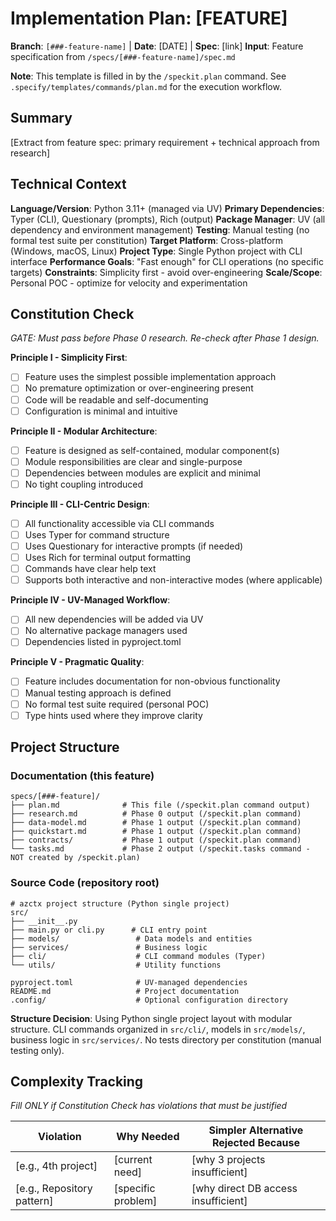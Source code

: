 # Implementation Plan: [FEATURE]

**Branch**: `[###-feature-name]` | **Date**: [DATE] | **Spec**: [link]
**Input**: Feature specification from `/specs/[###-feature-name]/spec.md`

**Note**: This template is filled in by the `/speckit.plan` command. See `.specify/templates/commands/plan.md` for the execution workflow.

## Summary

[Extract from feature spec: primary requirement + technical approach from research]

## Technical Context

<!--
  ACTION REQUIRED: Replace the content in this section with the technical details
  for the project. The structure here is presented in advisory capacity to guide
  the iteration process.
-->

**Language/Version**: Python 3.11+ (managed via UV)
**Primary Dependencies**: Typer (CLI), Questionary (prompts), Rich (output)
**Package Manager**: UV (all dependency and environment management)
**Testing**: Manual testing (no formal test suite per constitution)
**Target Platform**: Cross-platform (Windows, macOS, Linux)
**Project Type**: Single Python project with CLI interface
**Performance Goals**: "Fast enough" for CLI operations (no specific targets)
**Constraints**: Simplicity first - avoid over-engineering
**Scale/Scope**: Personal POC - optimize for velocity and experimentation

## Constitution Check

*GATE: Must pass before Phase 0 research. Re-check after Phase 1 design.*

**Principle I - Simplicity First**:
- [ ] Feature uses the simplest possible implementation approach
- [ ] No premature optimization or over-engineering present
- [ ] Code will be readable and self-documenting
- [ ] Configuration is minimal and intuitive

**Principle II - Modular Architecture**:
- [ ] Feature is designed as self-contained, modular component(s)
- [ ] Module responsibilities are clear and single-purpose
- [ ] Dependencies between modules are explicit and minimal
- [ ] No tight coupling introduced

**Principle III - CLI-Centric Design**:
- [ ] All functionality accessible via CLI commands
- [ ] Uses Typer for command structure
- [ ] Uses Questionary for interactive prompts (if needed)
- [ ] Uses Rich for terminal output formatting
- [ ] Commands have clear help text
- [ ] Supports both interactive and non-interactive modes (where applicable)

**Principle IV - UV-Managed Workflow**:
- [ ] All new dependencies will be added via UV
- [ ] No alternative package managers used
- [ ] Dependencies listed in pyproject.toml

**Principle V - Pragmatic Quality**:
- [ ] Feature includes documentation for non-obvious functionality
- [ ] Manual testing approach is defined
- [ ] No formal test suite required (personal POC)
- [ ] Type hints used where they improve clarity

## Project Structure

### Documentation (this feature)

```
specs/[###-feature]/
├── plan.md              # This file (/speckit.plan command output)
├── research.md          # Phase 0 output (/speckit.plan command)
├── data-model.md        # Phase 1 output (/speckit.plan command)
├── quickstart.md        # Phase 1 output (/speckit.plan command)
├── contracts/           # Phase 1 output (/speckit.plan command)
└── tasks.md             # Phase 2 output (/speckit.tasks command - NOT created by /speckit.plan)
```

### Source Code (repository root)

```
# azctx project structure (Python single project)
src/
├── __init__.py
├── main.py or cli.py      # CLI entry point
├── models/                 # Data models and entities
├── services/               # Business logic
├── cli/                    # CLI command modules (Typer)
└── utils/                  # Utility functions

pyproject.toml              # UV-managed dependencies
README.md                   # Project documentation
.config/                    # Optional configuration directory
```

**Structure Decision**: Using Python single project layout with modular structure.
CLI commands organized in `src/cli/`, models in `src/models/`, business logic in
`src/services/`. No tests directory per constitution (manual testing only).

## Complexity Tracking

*Fill ONLY if Constitution Check has violations that must be justified*

| Violation | Why Needed | Simpler Alternative Rejected Because |
|-----------|------------|-------------------------------------|
| [e.g., 4th project] | [current need] | [why 3 projects insufficient] |
| [e.g., Repository pattern] | [specific problem] | [why direct DB access insufficient] |

